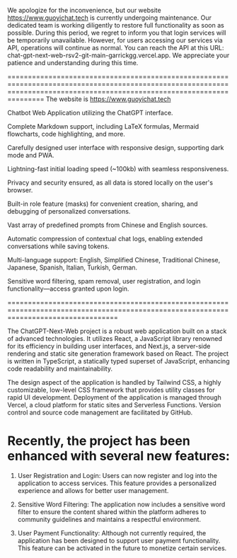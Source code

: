 We apologize for the inconvenience, but our website https://www.guoyichat.tech is currently undergoing maintenance. Our dedicated team is working diligently to restore full functionality as soon as possible. During this period, we regret to inform you that login services will be temporarily unavailable. However, for users accessing our services via API, operations will continue as normal. You can reach the API at this URL: chat-gpt-next-web-rsv2-git-main-garrickgg.vercel.app. We appreciate your patience and understanding during this time.

===========================================================================================================================================================================
The website is https://www.guoyichat.tech 


Chatbot Web Application utilizing the ChatGPT interface.


Complete Markdown support, including LaTeX formulas, Mermaid flowcharts, code highlighting, and more.


Carefully designed user interface with responsive design, supporting dark mode and PWA.


Lightning-fast initial loading speed (~100kb) with seamless responsiveness.


Privacy and security ensured, as all data is stored locally on the user's browser.


Built-in role feature (masks) for convenient creation, sharing, and debugging of personalized conversations.


Vast array of predefined prompts from Chinese and English sources.


Automatic compression of contextual chat logs, enabling extended conversations while saving tokens.


Multi-language support: English, Simplified Chinese, Traditional Chinese, Japanese, Spanish, Italian, Turkish, German.


Sensitive word filtering, spam removal, user registration, and login functionality—access granted upon login.


=======================================================================================================================================

The ChatGPT-Next-Web project is a robust web application built on a stack of advanced technologies. It utilizes React, a JavaScript library renowned for its efficiency in building user interfaces, and Next.js, a server-side rendering and static site generation framework based on React. The project is written in TypeScript, a statically typed superset of JavaScript, enhancing code readability and maintainability.

The design aspect of the application is handled by Tailwind CSS, a highly customizable, low-level CSS framework that provides utility classes for rapid UI development. Deployment of the application is managed through Vercel, a cloud platform for static sites and Serverless Functions. Version control and source code management are facilitated by GitHub.

Recently, the project has been enhanced with several new features:
=================================================================

1. User Registration and Login: Users can now register and log into the application to access services. This feature provides a personalized experience and allows for better user management.

2. Sensitive Word Filtering: The application now includes a sensitive word filter to ensure the content shared within the platform adheres to community guidelines and maintains a respectful environment.

3. User Payment Functionality: Although not currently required, the application has been designed to support user payment functionality. This feature can be activated in the future to monetize certain services.
